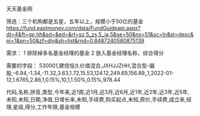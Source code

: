 天天基金网

筛选：三个机构都是五星，五年以上，规模小于50亿的基金
https://fund.eastmoney.com/data/FundGuideapi.aspx?dt=4&ft=gp,hh&sd=&ed=&rt=sz,5_zs,5_ja,5&se=50&nx=51&sc=ln&st=desc&pi=1&pn=50&zf=diy&sh=list&rnd=0.8487240580875139

需求：
1 排除掉多名基金经理的基金
2 放入基金经理名称，综合得分

需要的字段：
530001,建信恒久价值混合,JXHJJZHH,混合型-偏股,-6.94,-1.34,-11.32,3.63,1.72,15.53,124.12,249.69,156.89,,1,2022-01-12,1.6765,2.86,1,0.15%,10,1,1.50%,0.15%,978.44

代码,名称,拼音,类型,今年来,近1周,近1月,近3月,近6月,近1年,近2年,近3年,近5年,未知,未知,日期,净值,日增长率,未知,手续费,购买起点,未知,原价,手续费,成立来,经理,星级,得分,工作年限,基金规模